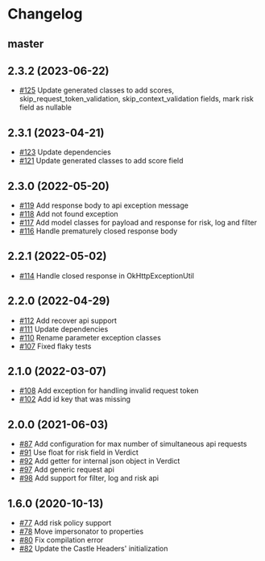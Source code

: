 # Changelog

## master

## 2.3.2 (2023-06-22)

- [#125](https://github.com/castle/castle-java/pull/125) Update generated classes to add scores, skip_request_token_validation, skip_context_validation fields, mark risk field as nullable

## 2.3.1 (2023-04-21)

- [#123](https://github.com/castle/castle-java/pull/123) Update dependencies
- [#121](https://github.com/castle/castle-java/pull/121) Update generated classes to add score field


## 2.3.0 (2022-05-20)

- [#119](https://github.com/castle/castle-java/pull/119) Add response body to api exception message
- [#118](https://github.com/castle/castle-java/pull/118) Add not found exception
- [#117](https://github.com/castle/castle-java/pull/117) Add model classes for payload and response for risk, log and filter
- [#116](https://github.com/castle/castle-java/pull/116) Handle prematurely closed response body

## 2.2.1 (2022-05-02)

- [#114](https://github.com/castle/castle-java/pull/114) Handle closed response in OkHttpExceptionUtil

## 2.2.0 (2022-04-29)

- [#112](https://github.com/castle/castle-java/pull/112) Add recover api support
- [#111](https://github.com/castle/castle-java/pull/111) Update dependencies
- [#110](https://github.com/castle/castle-java/pull/110) Rename parameter exception classes
- [#107](https://github.com/castle/castle-java/pull/107) Fixed flaky tests

## 2.1.0 (2022-03-07)

- [#108](https://github.com/castle/castle-java/pull/108) Add exception for handling invalid request token
- [#102](https://github.com/castle/castle-java/pull/102) Add id key that was missing

## 2.0.0 (2021-06-03)

- [#87](https://github.com/castle/castle-java/pull/87) Add configuration for max number of simultaneous api requests
- [#91](https://github.com/castle/castle-java/pull/91) Use float for risk field in Verdict
- [#92](https://github.com/castle/castle-java/pull/92) Add getter for internal json object in Verdict
- [#97](https://github.com/castle/castle-java/pull/97) Add generic request api
- [#98](https://github.com/castle/castle-java/pull/98) Add support for filter, log and risk api

## 1.6.0 (2020-10-13)

- [#77](https://github.com/castle/castle-java/pull/77) Add risk policy support
- [#78](https://github.com/castle/castle-java/pull/78) Move impersonator to properties
- [#80](https://github.com/castle/castle-java/pull/80) Fix compilation error
- [#82](https://github.com/castle/castle-java/pull/82) Update the Castle Headers' initialization

